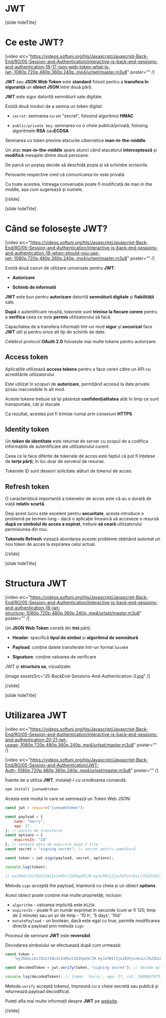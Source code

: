 # JWT

[slide hideTitle]

# Ce este JWT?

[video src="https://videos.softuni.org/hls/Javascript/Javascript-Back-End/RO/05-Session-and-Authentication/interactive-js-back-end-sessions-and-authentication-16-17-json-web-token-what-is-jwt-,1080p,720p,480p,360p,240p,.mp4/urlset/master.m3u8" poster="" /]


**JWT** sau **JSON Web Token** este **standard** folosit pentru a **transfera în siguranță** un **obiect JSON** între două părți.

**JWT** este sigur datorită semnăturii sale digitale.

Există două moduri de a semna un token digital:

- `secret`: semnarea cu un "secret", folosind algoritmul **HMAC**

- `public/private key`: semnarea cu o cheie publică/privată, folosing algoritmele **RSA** sau**ECDSA**

Semnarea cu token previne atacurile cibernetice **man-in-the-middle**.

Un atac **man-in-the-middle** apare atunci când atacatorul **interceptează** și **modifică** mesajele dintre două persoane.

De parcă un poștaș decide să deschidă poșta și să schimbe scrisorile.

Persoanle respective cred că comunicarea lor este privată.

Cu toate acestea, întreaga conversație poate fi modificată de man in the middle, așa cum sugerează și numele.

[/slide]

[slide hideTitle]

# Când se folosește JWT?

[video src="https://videos.softuni.org/hls/Javascript/Javascript-Back-End/RO/05-Session-and-Authentication/interactive-js-back-end-sessions-and-authentication-18-when-should-you-use-jwt-,1080p,720p,480p,360p,240p,.mp4/urlset/master.m3u8" poster="" /]

Există două cazuri de utilizare universale pentru **JWT**:

- **Autorizare**

- **Schimb de informatii**

**JWT** este bun pentru **autorizare** datorită **semnăturii digitale** și **fiabilității** sale.

**După** o autentificare reușită, tokenele sunt **trimise la fiecare cerere** pentru a **verifica** ceea ce este **permis** utilizatorului să facă.

Capacitatea de a transfera informații într-un mod **sigur** și **securizat** face **JWT** util și pentru orice alt tip de schimb de date.

Celebrul protocol **OAuth 2.0** folosește mai multe tokene pentru autorizare:

## Access token 

Aplicațiile utilizează **access tokens** pentru a face cereri către un API cu acreditările utilizatorului.

Este utilizat în scopuri de **autorizare**, permițând accesul la date private și/sau inaccesibile în alt mod.

Aceste tokene trebuie să își păstreze **confidențialitatea** atât în ​​timp ce sunt transportate, cât și stocate.

Ca rezultat, acestea pot fi trimise numai prin conexiuni **HTTPS**.

## Identity token

Un **token de identitate** este returnat de server cu scopul de a codifica informațiile de autentificare ale utilizatorului curent.

Ceea ce le face diferite de tokenele de acces este faptul că pot fi înțelese de **terțe părți**, în loc doar de serverul de resurse.

Tokenele ID sunt deseori solicitate alături de tokenul de acces.

## Refresh token 

O caracteristică importantă a tokenelor de acces este că au o durată de viață **relativ scurtă**.

Deși acest lucru este excelent pentru **securitate**, acesta introduce o problemă pe termen lung - dacă o aplicație încearcă să acceseze o resursă **după ce simbolul de acces a expirat**, trebuie **să ceară** utilizatorului permisiunea din nou.

**Tokenele Refresh** vizează abordarea acestei probleme obținând automat un nou token de acces la expirarea celui actual.

[/slide]

[slide hideTitle]

#  Structura JWT 

[video src="https://videos.softuni.org/hls/Javascript/Javascript-Back-End/RO/05-Session-and-Authentication/interactive-js-back-end-sessions-and-authentication-19-jwt-structure-,1080p,720p,480p,360p,240p,.mp4/urlset/master.m3u8" poster="" /]

Un **JSON Web Token** constă din **trei** părți:

- **Header**: specifică **tipul de simbol** și **algoritmul de semnătură**

- **Payload**: conține datele transferate într-un format `base64`

- **Signature**: conține valoarea de verificare

JWT și **structura sa**, vizualizate:

[image assetsSrc="JS-BackEnd-Sessions-And-Authentication-3.jpg" /]

[/slide]

[slide hideTitle]

#  Utilizarea JWT 

[video src="https://videos.softuni.org/hls/Javascript/Javascript-Back-End/RO/05-Session-and-Authentication/interactive-js-back-end-sessions-and-authentication-20-21-jwt-usage-,1080p,720p,480p,360p,240p,.mp4/urlset/master.m3u8" poster="" /]

[video src="https://videos.softuni.org/hls/Javascript/Javascript-Back-End/RO/05-Session-and-Authentication/JWT-Auth-,1080p,720p,480p,360p,240p,.mp4/urlset/master.m3u8" poster="" /]

Înainte de a utiliza **JWT**, instalați-l cu următoarea comandă:

```js
npm install jsonwebtoken
```

Acesta este modul în care se semnează un Token Web JSON:

```js
const jwt = require("jsonwebtoken");

const payload = {
    name: "Garry",
    age: 27
}; // datele de transferat
const options = {
    expiresIn: "2d"
}; // setează data de expirare după 2 zile
const secret = "signing secret"; // secret pentru semnătură

const token = jwt.sign(payload, secret, options);

console.log(token);

// eyJhbGciOiJIUzI1NiIsInR5cCI6IkpXVCJ9.eyJuYW1lIjoiR2FycnkiLCJhZ2UiOjI3LCJpYXQiOjE2MDk4ODc5NzMsImV4cCI6MTYxMDA2MDc3M30.AIuFu04O39uokaGwfxy7iWzjr9vnsI00gqxXJ-peT8Y
```
Metoda `sign` acceptă the payload, împreună cu cheia și un obiect **options**.

Acest obiect poate conține mai multe proprietăți, inclusiv:

- `algorithm` - valoarea implicită este `HS256`
- `expiresIn` - poate fi un număr exprimat în secunde (cum ar fi 120, timp de 2 minute) sau un șir de timp - '10 h', '5 days', '10d'
- `mutatePayload` - un boolean, dacă este egal cu true, permite modificarea directă a payload prin metoda `sign`

Procesul de semnare **JWT** este **reversibil**

Decodarea simbolului se efectuează după cum urmează:

```js
const token =
    "eyJhbGciOiJIUzI1NiIsInR5cCI6IkpXVCJ9.eyJuYW1lIjoiR2FycnkiLCJhZ2UiOjI3LCJpYXQiOjE2MDk4ODc5NzMsImV4cCI6MTYxMDA2MDc3M30.AIuFu04O39uokaGwfxy7iWzjr9vnsI00gqxXJ-peT8Y";

const decodedToken = jwt.verify(token, "signing secret"); // decode with the initial secret key

console.log(decodedToken); // {name: 'Garry', age: 27, iat: 1609887973, exp: 1610060773}
```

Metoda `verify` acceptă tokenul, împreună cu o cheie secretă sau publică și returnează payload decodificat.

Puteți afla mai multe informații despre **JWT** pe [website](https://jwt.io/).

[/slide]

